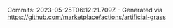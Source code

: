Commits: 2023-05-25T06:12:21.709Z - Generated via https://github.com/marketplace/actions/artificial-grass
<br>
